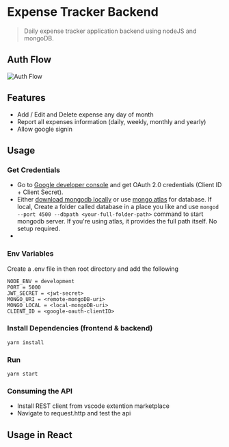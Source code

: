 # Expense Tracker Backend

> Daily expense tracker application backend using nodeJS and mongoDB.

## Auth Flow
![Auth Flow](https://user-images.githubusercontent.com/29760858/65579674-a4d22c00-df91-11e9-8303-dc97e5bb0dbf.png)

## Features

- Add / Edit and Delete expense any day of month
- Report all expenses information (daily, weekly, monthly and yearly)
- Allow google signin

## Usage

### Get Credentials

- Go to [Google developer console](https://console.cloud.google.com) and get OAuth 2.0 credentials (Client ID + Client Secret).
- Either [download mongodb locally](https://www.mongodb.com/try/download/community) or use [mongo atlas](https://www.mongodb.com/cloud/atlas) for database. If local, Create a folder called database in a place you like and use `mongod --port 4500 --dbpath <your-full-folder-path>` command to start mongodb server. If you're using atlas, it provides the full path itself. No setup required.
-

### Env Variables

Create a .env file in then root directory and add the following

```
NODE_ENV = development
PORT = 5000
JWT_SECRET = <jwt-secret>
MONGO_URI = <remote-mongoDB-uri>
MONGO_LOCAL = <local-mongoDB-uri>
CLIENT_ID = <google-oauth-clientID>
```

### Install Dependencies (frontend & backend)

```
yarn install
```

### Run

```
yarn start
```

### Consuming the API

- Install REST client from vscode extention marketplace
- Navigate to request.http and test the api

## Usage in React
